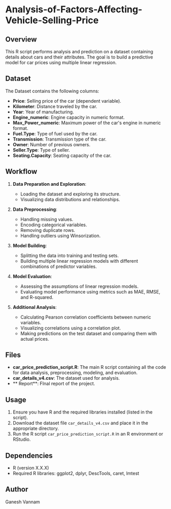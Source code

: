 # Analysis-of-Factors-Affecting-Vehicle-Selling-Price

## Overview
This R script performs analysis and prediction on a dataset containing details about cars and their attributes. The goal is to build a predictive model for car prices using multiple linear regression.

## Dataset
 The Dataset contains the following columns:

- **Price**: Selling price of the car (dependent variable).
- **Kilometer**: Distance traveled by the car.
- **Year**: Year of manufacturing.
- **Engine_numeric**: Engine capacity in numeric format.
- **Max_Power_numeric**: Maximum power of the car's engine in numeric format.
- **Fuel.Type**: Type of fuel used by the car.
- **Transmission**: Transmission type of the car.
- **Owner**: Number of previous owners.
- **Seller.Type**: Type of seller.
- **Seating.Capacity**: Seating capacity of the car.

## Workflow
1. **Data Preparation and Exploration**:
   - Loading the dataset and exploring its structure.
   - Visualizing data distributions and relationships.

2. **Data Preprocessing**:
   - Handling missing values.
   - Encoding categorical variables.
   - Removing duplicate rows.
   - Handling outliers using Winsorization.

3. **Model Building**:
   - Splitting the data into training and testing sets.
   - Building multiple linear regression models with different combinations of predictor variables.

4. **Model Evaluation**:
   - Assessing the assumptions of linear regression models.
   - Evaluating model performance using metrics such as MAE, RMSE, and R-squared.

5. **Additional Analysis**:
   - Calculating Pearson correlation coefficients between numeric variables.
   - Visualizing correlations using a correlation plot.
   - Making predictions on the test dataset and comparing them with actual prices.

## Files
- **car_price_prediction_script.R**: The main R script containing all the code for data analysis, preprocessing, modeling, and evaluation.
- **car_details_v4.csv**: The dataset used for analysis.
- ** Report**: FInal report of the project.

## Usage
1. Ensure you have R and the required libraries installed (listed in the script).
2. Download the dataset file `car_details_v4.csv` and place it in the appropriate directory.
3. Run the R script `car_price_prediction_script.R` in an R environment or RStudio.

## Dependencies
- R (version X.X.X)
- Required R libraries: ggplot2, dplyr, DescTools, caret, lmtest

## Author
Ganesh Vannam

